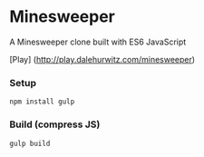 # Minesweeper

A Minesweeper clone built with ES6 JavaScript

[Play] (http://play.dalehurwitz.com/minesweeper)

### Setup

`
npm install
gulp
`

### Build (compress JS)

`
gulp build
`